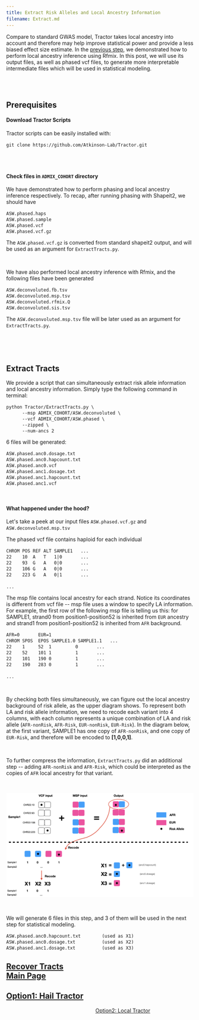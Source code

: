 ```yaml
---
title: Extract Risk Alleles and Local Ancestry Information
filename: Extract.md
---
```


Compare to standard GWAS model, Tractor takes local ancestry into account and therefore may help improve statistical power and provide a less biased effect size estimate. In the [previous step](Rfmix.md), we demonstrated how to perform local ancestry inference using Rfmix. In this post, we will use its output files, as well as phased vcf files, to generate more interpretable intermediate files which will be used in statistical modeling.


&nbsp;  
&nbsp;  

## Prerequisites

#### Download Tractor Scripts

Tractor scripts can be easily installed with:
```
git clone https://github.com/Atkinson-Lab/Tractor.git
```

&nbsp;  
&nbsp;  

#### Check files in `ADMIX_COHORT` directory

We have demonstrated how to perform phasing and local ancestry inference respectively. To recap, after running phasing with Shapeit2, we should have 
```
ASW.phased.haps
ASW.phased.sample
ASW.phased.vcf
ASW.phased.vcf.gz
```
The `ASW.phased.vcf.gz` is converted from standard shapeit2 output, and will be used as an argument for `ExtractTracts.py`.

&nbsp;  

We have also performed local ancestry inference with Rfmix, and the following files have been generated
```
ASW.deconvoluted.fb.tsv	
ASW.deconvoluted.msp.tsv
ASW.deconvoluted.rfmix.Q
ASW.deconvoluted.sis.tsv
```

The `ASW.deconvoluted.msp.tsv` file will be later used as an argument for `ExtractTracts.py`.



&nbsp;  
&nbsp;  
&nbsp;  


## Extract Tracts

We provide a script that can simultaneously extract risk allele information and local ancestry information. Simply type the following command in terminal:
```
python Tractor/ExtractTracts.py \
      --msp ADMIX_COHORT/ASW.deconvoluted \
      --vcf ADMIX_COHORT/ASW.phased \
      --zipped \
      --num-ancs 2
```

6 files will be generated:
```
ASW.phased.anc0.dosage.txt
ASW.phased.anc0.hapcount.txt
ASW.phased.anc0.vcf
ASW.phased.anc1.dosage.txt
ASW.phased.anc1.hapcount.txt
ASW.phased.anc1.vcf
```

&nbsp;  

#### What happened under the hood?

Let's take a peek at our input files `ASW.phased.vcf.gz` and `ASW.deconvoluted.msp.tsv`

The phased vcf file contains haploid for each individual
```
CHROM POS REF ALT SAMPLE1   ...
22    10  A   T   1|0       ...
22    93  G   A   0|0       ...
22    106 G   A   0|0       ...
22    223 G   A   0|1       ...

...
```

The msp file contains local ancestry for each strand. Notice its coordinates is different from vcf file -- msp file uses a window to specify LA information. For example, the first row of the following msp file is telling us this: for SAMPLE1, strand0 from position1-position52 is inherited from `EUR` ancestry and strand1 from position1-position52 is inherited from `AFR` background.

```
AFR=0       EUR=1
CHROM SPOS  EPOS SAMPLE1.0 SAMPLE1.1   ...
22    1     52  1         0       ...
22    52    101 1         1       ...
22    101   190 0         1       ...
22    190   283 0         1       ...

...
```


&nbsp;  

By checking both files simultaneously, we can figure out the local ancestry background of risk allele, as the upper diagram shows. To represent both LA and risk allele information, we need to recode each variant into 4 columns, with each column represents a unique combination of LA and risk allele (`AFR-nonRisk`, `AFR-Risk`, `EUR-nonRisk`, `EUR-Risk`). In the diagram below, at the first variant, SAMPLE1 has one copy of `AFR-nonRisk`, and one copy of `EUR-Risk`, and therefore will be encoded to **[1,0,0,1]**. 

&nbsp;  

To further compress the information, `ExtractTracts.py` did an additional step -- adding `AFR-nonRisk` and `AFR-Risk`, which could be interpreted as the copies of `AFR` local ancestry for that variant. 

&nbsp;  


![](images/ExtractTract.png)


&nbsp; 

We will generate 6 files in this step, and 3 of them will be used in the next step for statistical modeling.
```
ASW.phased.anc0.hapcount.txt        (used as X1)
ASW.phased.anc0.dosage.txt          (used as X2)
ASW.phased.anc1.dosage.txt          (used as X3)
```




## [Recover Tracts](Recover.md)      &nbsp;&nbsp;&nbsp;&nbsp;&nbsp;&nbsp;&nbsp;&nbsp;&nbsp;&nbsp;&nbsp;&nbsp;&nbsp;&nbsp;&nbsp;&nbsp;&nbsp;&nbsp;&nbsp;&nbsp;&nbsp;&nbsp;&nbsp;&nbsp;&nbsp;&nbsp;&nbsp;&nbsp;&nbsp;&nbsp;&nbsp;&nbsp;&nbsp;&nbsp;&nbsp;&nbsp;&nbsp;&nbsp;&nbsp;&nbsp;&nbsp;&nbsp;&nbsp;&nbsp;&nbsp;&nbsp;&nbsp;&nbsp;&nbsp;&nbsp;&nbsp;&nbsp;&nbsp;&nbsp;&nbsp;&nbsp;&nbsp;&nbsp;&nbsp;&nbsp;     [Main Page](README.md)

## [Option1: Hail Tractor](Hail.md)      
&nbsp;&nbsp;&nbsp;&nbsp;&nbsp;&nbsp;&nbsp;&nbsp;&nbsp;&nbsp;&nbsp;&nbsp;&nbsp;&nbsp;&nbsp;&nbsp;&nbsp;&nbsp;&nbsp;&nbsp;&nbsp;&nbsp;&nbsp;&nbsp;&nbsp;&nbsp;&nbsp;&nbsp;&nbsp;&nbsp;&nbsp;&nbsp;&nbsp;&nbsp;&nbsp;&nbsp;&nbsp;&nbsp;&nbsp;&nbsp;&nbsp;&nbsp;&nbsp;&nbsp;&nbsp;&nbsp;&nbsp;&nbsp;&nbsp;&nbsp;&nbsp;&nbsp;&nbsp;&nbsp;&nbsp;&nbsp;&nbsp;&nbsp;&nbsp;&nbsp;     [Option2: Local Tractor](Local.md)  
